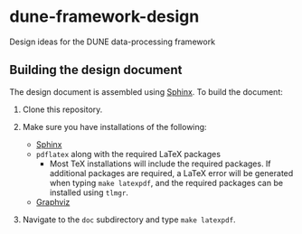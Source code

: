 # dune-framework-design
Design ideas for the DUNE data-processing framework

## Building the design document

The design document is assembled using [Sphinx](https://www.sphinx-doc.org/en/master/index.html).
To build the document: 

1. Clone this repository.

2. Make sure you have installations of the following:

    - [Sphinx](https://www.sphinx-doc.org/en/master/usage/installation.html)
    - `pdflatex` along with the required LaTeX packages
      - Most TeX installations will include the required packages.
      If additional packages are required, a LaTeX error will be generated when typing `make latexpdf`, and the required packages can be installed using `tlmgr`.
    - [Graphviz](https://graphviz.org/download/)

3. Navigate to the `doc` subdirectory and type `make latexpdf`.
